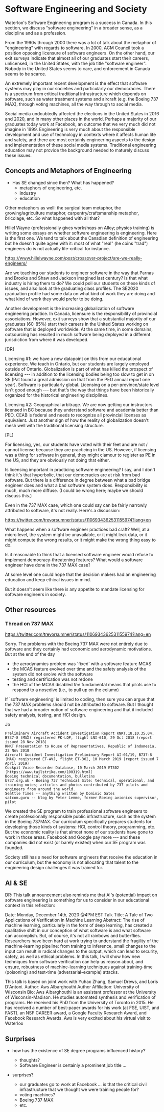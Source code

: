 # Software Engineering and Society

Waterloo's Software Engineering program is a success in Canada. In
this section, we discuss "software engineering" in a broader sense, as
a discipline and as a profession.

From the 1960s through 2000 there was a lot of talk about the metaphor
of "engineering" with regards to software. In 2000, ACM Council took a
position opposing licensure of software engineers.  On the other hand,
our exit surveys indicate that almost all of our graduates start their
careers, unlicensed, in the United States, with the job title
"software engineer". Nobody in the United States seems to care, and
enforcement in Canada seems to be scarce.

An extremely important recent development is the effect that software
systems may play in our societies and particularly our democracies.
There is a spectrum from critical traditional infrastructure which
depends on software, such as water treatment systems and aircraft
(e.g. the Boeing 737 MAX), through voting machines, all the way
through to social media.

Social media undoubtedly affected the elections in the United States
in 2016 and 2020, and in many other places in the world. Perhaps a
majority of our graduates today work at Facebook, an outcome that we
very much did not imagine in 1999. Engineering is very much about the
responsible development and use of technology in contexts where it
affects human life and safety, and there are most certainly
engineering aspects to the design and implementation of these social
media systems. Traditional engineering education may not provide the
background needed to maturely discuss these issues.


## Concepts and Metaphors of Engineering

- Has SE changed since then? What has happened?
    - metaphors of engineering, etc.
    - industry
    - education


Other metaphors as well:
the surgical team metaphor, the growing/agriculture metaphor,
carpentry/craftsmanship metaphor, bricolage, etc. So what happened
with all that?


Hillel Wayne (professionally gives workshops on Alloy; physics training) is writing some essays on whether software engineering is engineering. Here is the first one. We tend to talk about the Canadian definition of engineering but he doesn't quite agree with it: most of what "real" (he coins "trad") engineers do is not actually life-critical for instance.

https://www.hillelwayne.com/post/crossover-project/are-we-really-engineers/

Are we teaching our students to engineer software in the way that Parnas and Brooks and Shaw and Jackson imagined last century? Is that what industry is hiring them to do? We could poll our students on these kinds of issues, and also look at the graduating class profiles. The SE2020 graduation profile had some data on what kind of work they are doing and what kind of work they would prefer to be doing.


Another development is the increasing globalization of software
engineering practice. In Canada, licensure is the responsibility of
provincial associations. However, exit surveys show that a substantial
majority of our graduates (60-85%) start their careers in the United States
working on software that is deployed worldwide. At the same time,
in some domains, outsourcing has resulted in much software being deployed
in a different jurisdiction from where it was developed.


[DR]

Licensing #1: we have a new datapoint on this from our educational experience. We teach in Ontario, but our students are largely employed outside of Ontario. Globalization is part of what has killed the prospect of licensing --- in addition to the licensing bodies being too slow to get in on SE (Pat found a great admission on that from the PEO annual report one year). Software is particularly global. Licensing on a per-province/state level isn't good enough --- but that's the way that things have been historically organized for the historical engineering disciplines.

Licensing #2: Geographical arbitrage. We are now getting our instructors licensed in BC because they understand software and academia better than PEO. CEAB is federal and needs to recognize all provincial licenses as equivalent. Just another sign of how the reality of globalization doesn't mesh well with the traditional licensing structure.


[PL]

For licensing, yes, our students have voted with their feet and are not / cannot license because they are practicing in the US. However, if licensing was a thing for software in general, they might clamour to register as PE in the US, and they are obviously not doing that either.

Is licensing important in practicing software engineering? I say, and I don't think it's that hyperbolic, that our democracies are at risk from bad software. But there is a difference in degree between what a bad bridge engineer does and what a bad software system does. Responsibility is much, much more diffuse. (I could be wrong here; maybe we should discuss this.)

Even in the 737 MAX case, which one could say can be fairly narrowly attributed to software, it's not really. Here's a discussion:

https://twitter.com/trevorsumner/status/1106934362531155974?lang=en

What happens when a software engineer practices bad craft? Well, at a micro level, the system might be unavailable, or it might leak data, or it might compute the wrong results, or it might make the wrong thing easy to do.

Is it reasonable to think that a licensed software engineer would refuse to implement democracy-threatening features? What would a software engineer have done in the 737 MAX case?

At some level one could hope that the decision makers had an engineering education and keep ethical issues in mind.

But it doesn't seem like there is any appetite to mandate licensing for software engineers in society.

## Other resources

### Thread on 737 MAX

https://twitter.com/trevorsumner/status/1106934362531155974?lang=en

Sorry.  The problems with the Boeing 737 MAX were not entirely due to software and they certainly had economic and aerodynamic motivations.  But at the end of the day
- the aerodynamics problem was `fixed' with a software feature MCAS
- the MCAS feature evolved over time and the safety analysis of the system did not evolve with the software
- testing and certification was not redone
- the HCI of the MCAS disabled *the* fundamental means that pilots use to respond to a nosedive (i.e., to pull up on the column) 

If `software engineering' is limited to coding, then sure you can argue that the 737 MAX problems should not be attributed to software.  But I thought that we had a broader notion of software engineering and that it included safety analysis, testing, and HCI design.

Jo

    Preliminary Aircraft Accident Investigation Report KNKT.18.10.35.04, B737-8 (MAX) registered PK-LQP, flight LNI-610, 29 Oct 2018 (report issued 28 Nov 2018)
    KNKT Presentation to House of Representatives, Republic of Indonesia, 22 Nov 2018
    Aircraft Accident Investigation Preliminary Report AI-01/19, B737-8 (MAX) registered ET-AVJ, flight ET-302, 10 March 2019 (report issued 7 April 2019)
    Cockpit Voice Recorder Database, 10 March 2019 ET302 (https://www.tailstrike.com/100319.html)
    Boeing technical documentation, bulletins
    b737.org.uk - Boeing 737 Technical Site: technical, operational, and training notes; articles and photos contributed by 737 pilots and engineers from around the world.
    Seattle Times -- anything written by Dominic Gates
    satcom.guru -- blog by Peter Lemme, former Boeing avionics supervisor, pilot



We created the SE program to train professional software engineers to create professionally responsible public infrastructure, such as the system in the Boeing 737MAX. Our curriculum specifically prepares students for developing those kinds of systems: HCI, control theory, programming, etc. But the economic reality is that almost none of our students have gone to work in those areas. Facebook and Google pay more --- and these companies did not exist (or barely existed) when our SE program was founded.

Society still has a need for software engineers that receive the education in our curriculum, but the economy is not allocating that talent to the engineering design challenges it was trained for.



## AI & SE

DR:
This talk announcement also reminds me that AI's (potential) impact on software engineering is something for us to consider in our educational context in this reflection:

Date: Monday, December 14th, 2020 @4PM EST Talk Title: A Tale of Two
Applications of Verification in Machine Learning Abstract: The rise of
machine learning, particularly in the form of deep learning, has
created a qualitative shift in our conception of what software is and
what software can accomplish. But, of course, it's not all rainbows
and butterflies. Researchers have been hard at work trying to
understand the fragility of the machine-learning pipeline: from
training to inference, small changes to the input can result in
radical changes to the output, which can lead to security, safety, as
well as ethical problems. In this talk, I will show how new techniques
from software verification can help us reason about, and ensure,
robustness of machine-learning techniques against training-time
(poisoning) and test-time (adversarial-example) attacks. 

This talk is based on joint work with Yuhao Zhang, Samuel Drews, and
Loris D'Antoni.  Author: Aws Albarghouthi Author Affiliation:
University of Wisconsin Bio: Aws Albarghouthi is an assistant
professor at the University of Wisconsin-Madison. He studies automated
synthesis and verification of programs. He received his PhD from the
University of Toronto in 2015. He has received a number of best-paper
awards for his work (at FSE, UIST, and FAST), an NSF CAREER award, a
Google Faculty Research Award, and Facebook Research Awards. Aws is
very excited about his virtual visit to Waterloo


## Surprises

- how has the existence of SE degree programs influenced history?
    - thoughts?
    - Software Engineer is certainly a prominent job title ...

- surprises?
    - our graduates go to work at Facebook ... is that the critical
      civil infrastructure that we thought we were training people
      for?
    - voting machines?
    - Boeing 737 MAX
    - etc.


